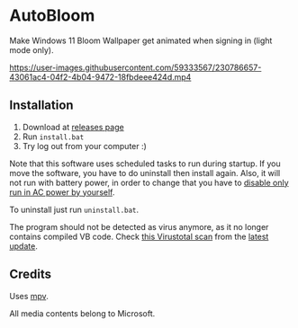 # AutoBloom

Make Windows 11 Bloom Wallpaper get animated when signing in (light mode only).

https://user-images.githubusercontent.com/59333567/230786657-43061ac4-04f2-4b04-9472-18fbdeee424d.mp4

## Installation

1. Download at [releases page](https://github.com/willnode/autobloom/releases)
2. Run `install.bat`
3. Try log out from your computer :)

Note that this software uses scheduled tasks to run during startup. If you move the software, you have to do uninstall then install again. Also, it will not run with battery power, in order to change that you have to [disable only run in AC power by yourself](https://stackoverflow.com/questions/9075564/change-settings-for-power-for-windows-scheduled-task).

To uninstall just run `uninstall.bat`.

The program should not be detected as virus anymore, as it no longer contains compiled VB code. Check [this Virustotal scan](https://www.virustotal.com/gui/file/c4d0e098ca71db2645097d6535b41835e1ed09184bd608d4a326f42f6e3de775?nocache=1) from the [latest update](/willnode/autobloom/pull/16).

## Credits

Uses [mpv](https://mpv.io).

All media contents belong to Microsoft.

